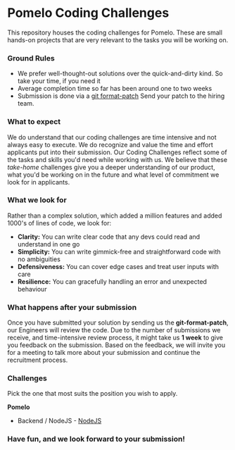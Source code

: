 # Pomelo Coding Challenges

This repository houses the coding challenges for Pomelo. 
These are small hands-on projects that are very relevant to the tasks you will be working on.

### Ground Rules

* We prefer well-thought-out solutions over the quick-and-dirty kind. So take your time,
  if you need it 
* Average completion time so far has been around one to two weeks
* Submission is done via a [git format-patch](https://git-scm.com/docs/git-format-patch)
  Send your patch to the hiring team.

### What to expect

We do understand that our coding challenges are time intensive and not always easy to
execute. We do recognize and value the time and effort applicants put into their
submission. Our Coding Challenges reflect some of the tasks and skills you'd need while
working with us. We believe that these *take-home* challenges give you a deeper understanding of our product, what you'd be working on in the future and what level of commitment we look for in applicants.

### What we look for

Rather than a complex solution, which added a million features and added 1000's of lines of code, we look for:

* **Clarity:** You can write clear code that any devs could read and understand in one go
* **Simplicity:** You can write gimmick-free and straightforward code with no ambiguities
* **Defensiveness:** You can cover edge cases and treat user inputs with care
* **Resilience:** You can gracefully handling an error and unexpected behaviour

### What happens after your submission

Once you have submitted your solution by sending us the **git-format-patch**, our
Engineers will review the code. Due to the number of submissions we receive, and
time-intensive review process, it might take us **1 week** to give you feedback on the
submission. Based on the feedback, we will invite you for a meeting to talk more about
your submission and continue the recruitment process.

### Challenges

Pick the one that most suits the position you wish to apply.

**Pomelo**

* Backend / NodeJS - [NodeJS](https://github.com/pomelofashion/challenges/tree/master/challenge-nodejs)
<!-- * Backend / GoLang - [](https://github.com/pomelofashion/challenges/tree/challenge-golang)
* Backend / Elixir - [](https://github.com/pomelofashion/challenges/tree/challenge-elixir)
* Frontend / React - [](https://github.com/pomelofashion/challenges/tree/challenge-react)
* Mobile App / iOS and Android - [](https://github.com/pomelofashion/challenges/tree/challenge-mobile)
* Devops / K8s - [](https://github.com/pomelofashion/challenges/tree/challenge-devops)
* Devops / Ansible - [](https://github.com/pomelofashion/challenges/tree/challenge-ansible)
-->

### Have fun, and we look forward to your submission!
